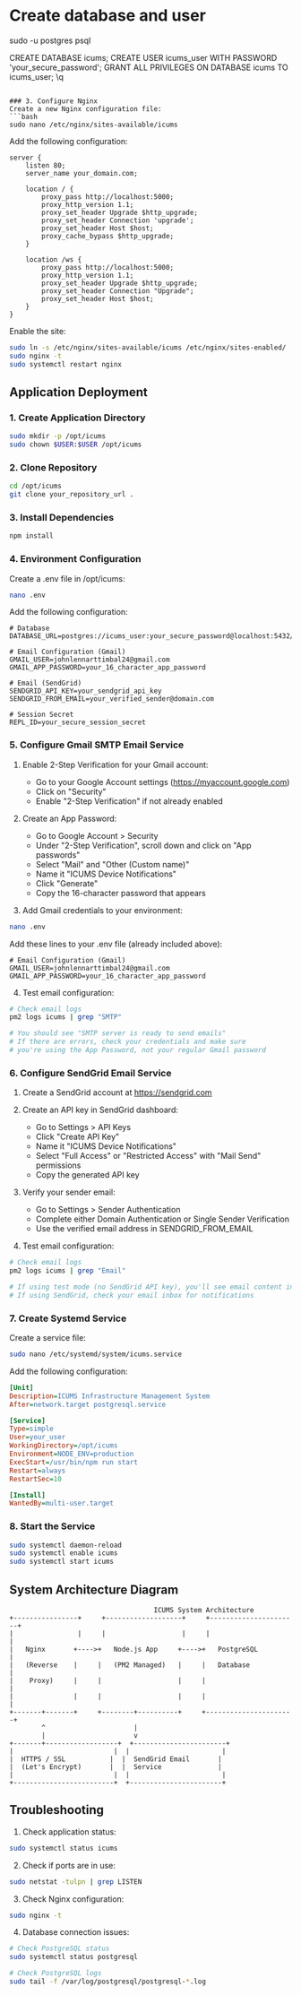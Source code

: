 # Create database and user
sudo -u postgres psql

CREATE DATABASE icums;
CREATE USER icums_user WITH PASSWORD 'your_secure_password';
GRANT ALL PRIVILEGES ON DATABASE icums TO icums_user;
\q
```

### 3. Configure Nginx
Create a new Nginx configuration file:
```bash
sudo nano /etc/nginx/sites-available/icums
```

Add the following configuration:
```nginx
server {
    listen 80;
    server_name your_domain.com;

    location / {
        proxy_pass http://localhost:5000;
        proxy_http_version 1.1;
        proxy_set_header Upgrade $http_upgrade;
        proxy_set_header Connection 'upgrade';
        proxy_set_header Host $host;
        proxy_cache_bypass $http_upgrade;
    }

    location /ws {
        proxy_pass http://localhost:5000;
        proxy_http_version 1.1;
        proxy_set_header Upgrade $http_upgrade;
        proxy_set_header Connection "Upgrade";
        proxy_set_header Host $host;
    }
}
```

Enable the site:
```bash
sudo ln -s /etc/nginx/sites-available/icums /etc/nginx/sites-enabled/
sudo nginx -t
sudo systemctl restart nginx
```

## Application Deployment

### 1. Create Application Directory
```bash
sudo mkdir -p /opt/icums
sudo chown $USER:$USER /opt/icums
```

### 2. Clone Repository
```bash
cd /opt/icums
git clone your_repository_url .
```

### 3. Install Dependencies
```bash
npm install
```

### 4. Environment Configuration
Create a .env file in /opt/icums:
```bash
nano .env
```

Add the following configuration:
```env
# Database
DATABASE_URL=postgres://icums_user:your_secure_password@localhost:5432/icums

# Email Configuration (Gmail)
GMAIL_USER=johnlennarttimbal24@gmail.com
GMAIL_APP_PASSWORD=your_16_character_app_password

# Email (SendGrid)
SENDGRID_API_KEY=your_sendgrid_api_key
SENDGRID_FROM_EMAIL=your_verified_sender@domain.com

# Session Secret
REPL_ID=your_secure_session_secret
```

### 5. Configure Gmail SMTP Email Service

1. Enable 2-Step Verification for your Gmail account:
   - Go to your Google Account settings (https://myaccount.google.com)
   - Click on "Security"
   - Enable "2-Step Verification" if not already enabled

2. Create an App Password:
   - Go to Google Account > Security
   - Under "2-Step Verification", scroll down and click on "App passwords"
   - Select "Mail" and "Other (Custom name)"
   - Name it "ICUMS Device Notifications"
   - Click "Generate"
   - Copy the 16-character password that appears

3. Add Gmail credentials to your environment:
```bash
nano .env
```

Add these lines to your .env file (already included above):
```env
# Email Configuration (Gmail)
GMAIL_USER=johnlennarttimbal24@gmail.com
GMAIL_APP_PASSWORD=your_16_character_app_password
```

4. Test email configuration:
```bash
# Check email logs
pm2 logs icums | grep "SMTP"

# You should see "SMTP server is ready to send emails"
# If there are errors, check your credentials and make sure 
# you're using the App Password, not your regular Gmail password
```

### 6. Configure SendGrid Email Service
1. Create a SendGrid account at https://sendgrid.com
2. Create an API key in SendGrid dashboard:
   - Go to Settings > API Keys
   - Click "Create API Key"
   - Name it "ICUMS Device Notifications"
   - Select "Full Access" or "Restricted Access" with "Mail Send" permissions
   - Copy the generated API key

3. Verify your sender email:
   - Go to Settings > Sender Authentication
   - Complete either Domain Authentication or Single Sender Verification
   - Use the verified email address in SENDGRID_FROM_EMAIL

4. Test email configuration:
```bash
# Check email logs
pm2 logs icums | grep "Email"

# If using test mode (no SendGrid API key), you'll see email content in logs
# If using SendGrid, check your email inbox for notifications
```

### 7. Create Systemd Service
Create a service file:
```bash
sudo nano /etc/systemd/system/icums.service
```

Add the following configuration:
```ini
[Unit]
Description=ICUMS Infrastructure Management System
After=network.target postgresql.service

[Service]
Type=simple
User=your_user
WorkingDirectory=/opt/icums
Environment=NODE_ENV=production
ExecStart=/usr/bin/npm run start
Restart=always
RestartSec=10

[Install]
WantedBy=multi-user.target
```

### 8. Start the Service
```bash
sudo systemctl daemon-reload
sudo systemctl enable icums
sudo systemctl start icums
```

## System Architecture Diagram
```
                                    ICUMS System Architecture
+----------------+     +-------------------+     +----------------------+
|                |     |                   |     |                      |
|   Nginx       +---->+   Node.js App     +---->+   PostgreSQL         |
|   (Reverse    |     |   (PM2 Managed)   |     |   Database          |
|    Proxy)     |     |                   |     |                      |
|               |     |                   |     |                      |
+-------+-------+     +--------+----------+     +----------------------+
        ^                      |
        |                      v
+-------+------------------+  +-----------------------+
|                         |  |                       |
|  HTTPS / SSL           |  |  SendGrid Email       |
|  (Let's Encrypt)       |  |  Service              |
|                         |  |                       |
+-------------------------+  +-----------------------+
```

## Troubleshooting

1. Check application status:
```bash
sudo systemctl status icums
```

2. Check if ports are in use:
```bash
sudo netstat -tulpn | grep LISTEN
```

3. Check Nginx configuration:
```bash
sudo nginx -t
```

4. Database connection issues:
```bash
# Check PostgreSQL status
sudo systemctl status postgresql

# Check PostgreSQL logs
sudo tail -f /var/log/postgresql/postgresql-*.log